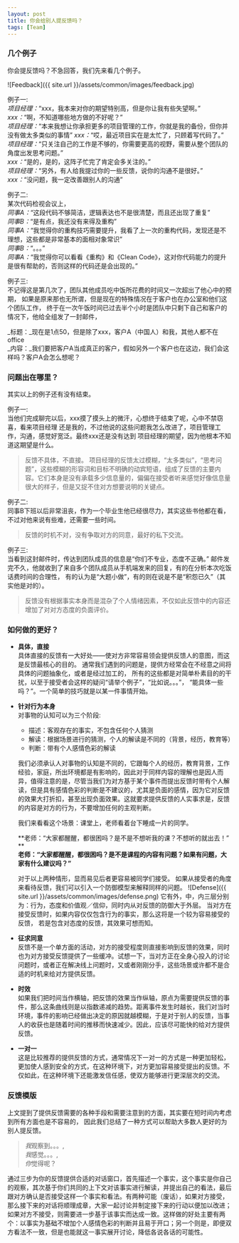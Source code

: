 ```yaml
---
layout: post
title: 你会给别人提反馈吗？
tags: [Team]
---
```

### 几个例子
你会提反馈吗？不急回答，我们先来看几个例子。

![Feedback]({{ site.url }}/assets/common/images/feedback.jpg)

例子一:    
_项目经理：_“xxx，我本来对你的期望特别高，但是你让我有些失望啊。”  
_xxx：_“啊，不知道哪些地方做的不好呢？”   
_项目经理：_“本来我想让你承担更多的项目管理的工作，你就是我的备份，但你并没有做太多类似的事情” 
_xxx：_“哎，最近项目实在是太忙了，只顾着写代码了。” 
_项目经理：_“只关注自己的工作是不够的，你需要更高的视野，需要从整个团队的角度出发思考问题。”  
_xxx：_“是的，是的，这阵子忙完了肯定会多关注的。”  
_项目经理：_“另外，有人给我提过你的一些反馈，说你的沟通不是很好。”   
_xxx：_“没问题，我一定改善跟别人的沟通”   

例子二:    
某次代码检视会议上，  
_同事A：_“这段代码不够简洁，逻辑表达也不是很清楚，而且还出现了重复”    
_同事B：_“是有点，我还没有来得及重构”   
_同事A：_“我觉得你的重构技巧需要提升，我看了上一次的重构代码，发现还是不理想，这些都是非常基本的面相对象常识”   
_同事B：_“。。。”     
_同事A：_“我觉得你可以看看《重构》和《Clean Code》，这对你代码能力的提升是很有帮助的，否则这样的代码还是会出现的。”

例子三:    
不记得这是第几次了，团队其他成员吃中饭所花费的时间又一次超出了他心中的预期，
如果是原来那也无所谓，但是现在的特殊情况在于客户也在办公室和他们这个团队工作，
终于在一次午饭时间已过去半个小时是团队中只剩下自己和客户的情况下，他给全组发了一封邮件，

_标题：_现在是1点50，但是除了xxx，客户A（中国人）和我，其他人都不在office    
_内容：_我们要把客户A当成真正的客户，假如另外一个客户也在这边，我们会这样吗？客户A会怎么想呢？

### 问题出在哪里？

其实以上的例子还有没有结束。

例子一:    
当他们完成聊完以后，xxx摸了摸头上的微汗，心想终于结束了呢，心中不禁窃喜，看来项目经理
还是我的，不过他说的这些问题我怎么改进了，项目管理工作，沟通，感觉好宽泛。最终xxx还是没有达到
项目经理的期望，因为他根本不知道这期望是什么。

> 反馈不具体，不直接。
> 项目经理的反馈太过模糊，“太多类似”，“思考问题”，这些模糊的形容词和目标不明确的动宾短语，组成了反馈的主要内容。它们本身是没有承载多少信息量的，偏偏在接受者听来感觉好像信息量很大的样子，但是又捉不住对方想要说明的关键点。

例子二:    
同事B下班以后非常沮丧，作为一个毕业生他已经很尽力，其实这些书他都在看，
不过对他来说有些难，还需要一些时间。
> 反馈的时机不对，没有争取对方的同意，最好的私下交流。

例子三:    
当看到这封邮件时，传达到团队成员的信息是“你们不专业，态度不正确。”
邮件发完不久，他就收到了来自多个团队成员从手机端发来的回复，有的在分析本次吃饭话费时间的合理性，
有的认为是“大题小做”，有的则在说是不是“积怨已久”（其实他是对的）。
> 反馈没有根据事实本身而是混杂了个人情绪因素，不仅如此反馈中的内容还增加了对对方态度的负面评价。

### 如何做的更好？

* **具体，直接**    
具体直接的反馈有一大好处——使对方非常容易领会提供反馈人的意图，而这是反馈最核心的目的。
通常我们遇到的问题是，提供方经常会在不经意之间将具体的问题抽象化，或者是经过加工的，
所有的这些都是对简单朴素目的的干扰，以至于接受者会这样的疑问“请举个例子”，“比如说。。。”，
“能具体一些吗？”。一个简单的技巧就是以某一件事情开始。

* **针对行为本身**  
对事物的认知可以为三个阶段:
    + 描述：客观存在的事实，不包含任何个人猜测
    + 解读：根据场景进行的猜测，个人的解读是不同的（背景，经历，教育等）
    + 判断：带有个人感情色彩的解读

    我们必须承认人对事物的认知是不同的，它跟每个人的经历，教育背景，工作经验，家庭，所出环境都是有影响的，因此对于同样内容的理解也是因人而异，值得注意的是，尽管当我们为对方基于某个事件而提出反馈时带有个人解读，但是具有感情色彩的判断是不建议的，尤其是负面的感情，因为它对反馈的效果大打折扣，甚至出现负面效果。这就要求提供反馈的人实事求是，反馈的内容是对方的行为，不要增加任何的主观判断。

    我们来看看这个场景：课堂上，老师看着台下睡成一片的同学。
    
    **老师：“大家都醒醒，都很困吗？是不是不想听我的课？不想听的就出去！” **   
    **老师：“大家都醒醒，都很困吗？是不是课程的内容有问题？如果有问题，大家有什么建议吗？”**
    
    对于以上两种情形，显而易见后者更容易被同学们接受。
    如果从接受者的角度来看待反馈，我们可以引入一个防御模型来解释同样的问题。
    ![Defense]({{ site.url }}/assets/common/images/defense.png)
    它有外，中，内三层分别为：行为，态度和价值观／信仰，同时内从对反馈的防御大于外层。
    当对方在接受反馈时，如果内容仅仅包含行为的事实，那么这将是一个较为容易接受的反馈，
    若是包含对态度的反馈，其效果可想而知。

* **征求同意**    
反馈不是一个单方面的活动，对方的接受程度则直接影响到反馈的效果，同时也为对方接受反馈提供了一些缓冲。试想一下，当对方正在全身心投入的讨论问题时，或者正在解决线上问题时，又或者刚刚分手，这些场景或许都不是合适的时机来给对方提供反馈。

* **时效**    
如果我们把时间当作横轴，把反馈的效果当作纵轴，原点为需要提供反馈的事件，那么这条曲线则是以指数递减的趋势。距离事件发生时越长，我们对当时环境，事件的影响已经做出决定的原因就越模糊，于是对于别人的反馈，当事人的收获也是随着时间的推移而快速减少。因此，应该尽可能快的给对方提供反馈。

* **一对一**    
这是比较推荐的提供反馈的方式，通常情况下一对一的方式是一种更加轻松，更加使人感到安全的方式，在这种环境下，对方更加容易接受提出的反馈。不仅如此，在这种环境下还能激发信任感，使双方能够进行更深层次的交流。

### 反馈模版
上文提到了提供反馈需要的各种手段和需要注意到的方面，其实要在短时间内考虑到所有方面也是不容易的，
因此我们总结了一种方式可以帮助大多数人更好的为别人提反馈。

> *我*观察到。。。,    
> *我*感觉。。。,     
> *你*觉得呢？   

通过三步为你的反馈提供合适的对话窗口，首先描述一个事实，这个事实是你自己的观察，其次基于你们共同的上下文对该事实进行解读，并提出自己的看法，最后跟对方确认是否接受这样一个事实和看法。有两种可能（废话），如果对方接受，那么接下来的对话将顺理成章，大家一起讨论并制定接下来的行动以便加以改进；如果对方不接受，则需要进一步基于该事实而达成一致。这样做的好处主要有两个：以事实为基础不增加个人感情色彩的判断并且易于开口；另一个则是，即便双方看法不一致，但是也能就这一事实展开讨论，降低各说各话的可能性。



